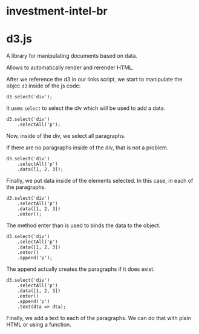 # investment-intel-br

# d3.js
A library for manipulating documents based on data.

Allows to automatically render and rerender HTML.

After we reference the d3 in our links script, we start to manipulate the objec `d3` inside of the js code:

```
d3.select('div');
```

It uses `select` to select the div which will be used to add a data.

```
d3.select('div')
    .selectAll('p');
```

Now, inside of the div, we select all paragraphs.

If there are no paragraphs inside of the div, that is not a problem.

```
d3.select('div')
    .selectAll('p')
    .data([1, 2, 3]);
```

Finally, we put data inside of the elements selected. In this case, in each of the paragraphs.

```
d3.select('div')
    .selectAll('p')
    .data([1, 2, 3])
    .enter();
```

The method enter than is used to binds the data to the object.

```
d3.select('div')
    .selectAll('p')
    .data([1, 2, 3])
    .enter()
    .append('p');
```

The append actually creates the paragraphs if it does exist.

```
d3.select('div')
    .selectAll('p')
    .data([1, 2, 3])
    .enter()
    .append('p')
    .text(dta => dta);
```

Finally, we add a text to each of the paragraphs. We can do that with plain HTML or using a function.